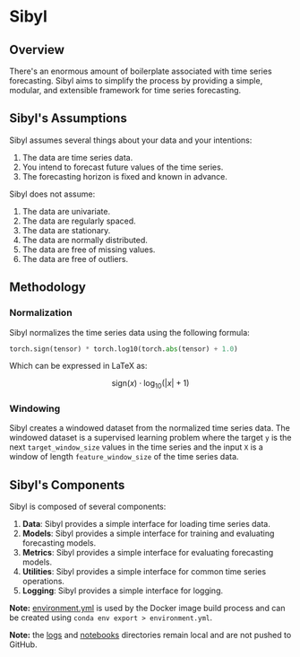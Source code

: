 # Sibyl

## Overview

There's an enormous amount of boilerplate associated with time series forecasting.
Sibyl aims to simplify the process by providing a simple, modular,
and extensible framework for time series forecasting.

## Sibyl's Assumptions

Sibyl assumes several things about your data and your intentions:

1. The data are time series data.
2. You intend to forecast future values of the time series.
3. The forecasting horizon is fixed and known in advance.

Sibyl does not assume:

1. The data are univariate.
2. The data are regularly spaced.
3. The data are stationary.
4. The data are normally distributed.
5. The data are free of missing values.
6. The data are free of outliers.

## Methodology

### Normalization

Sibyl normalizes the time series data using the following formula:

```py
torch.sign(tensor) * torch.log10(torch.abs(tensor) + 1.0)
```

Which can be expressed in LaTeX as:

$$
\text{sign}(x) \cdot \log_{10}(|x| + 1)
$$

### Windowing

Sibyl creates a windowed dataset from the normalized time series data.
The windowed dataset is a supervised learning problem where the target `y`
is the next `target_window_size` values in the time series and the input `X` is a window of
length `feature_window_size` of the time series data.

## Sibyl's Components

Sibyl is composed of several components:

1. **Data**: Sibyl provides a simple interface for loading time series data.
2. **Models**: Sibyl provides a simple interface for training and evaluating forecasting models.
3. **Metrics**: Sibyl provides a simple interface for evaluating forecasting models.
4. **Utilities**: Sibyl provides a simple interface for common time series operations.
5. **Logging**: Sibyl provides a simple interface for logging.

**Note:** [environment.yml](environment.yml) is used by the Docker image build process
and can be created using `conda env export > environment.yml`.

**Note:** the [logs](logs) and [notebooks](notebooks) directories remain local and are not pushed to GitHub.
